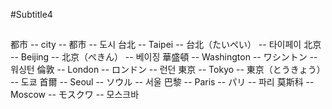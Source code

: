 #Subtitle4

##

都市 -- city -- 都市 -- 도시
台北 -- Taipei -- 台北（たいぺい） -- 타이페이
北京 -- Beijing -- 北京（ぺきん） -- 베이징
華盛頓 -- Washington -- ワシントン -- 워싱턴
倫敦 -- London -- ロンドン -- 런던
東京 -- Tokyo -- 東京（とうきょう） -- 도쿄
首爾 -- Seoul -- ソウル -- 서울
巴黎 -- Paris -- パリ -- 파리
莫斯科 -- Moscow -- モスクワ -- 모스크바
